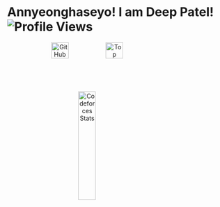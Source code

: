 # Annyeonghaseyo! I am Deep Patel! <img src="https://komarev.com/ghpvc/?username=DataWizard1631&label=Profile%20Views&color=0e75b6&style=flat" alt="Profile Views" />
<div style="display:flex;"> 
<div align="center" height="200px" style="margin:0px;padding:0px;object:fit">
  <img width="33%" src="https://github-readme-stats.vercel.app/api?username=DataWizard1631&show_icons=true&theme=radical&locale=en&hide_border=true&bg_color=0D1117" alt="GitHub Stats" />
<!--   <img width="48%" src="https://github-readme-streak-stats.herokuapp.com/?user=DataWizard1631&theme=radical&hide_border=true&background=0D1117" alt="GitHub Streak" /> -->
<!-- </div>
 <div style="margin:0px;padding:0px">  -->
  <img width="33%" src="https://github-readme-stats.vercel.app/api/top-langs?username=DataWizard1631&show_icons=true&theme=radical&layout=compact&locale=en&hide_border=true&bg_color=0D1117" alt="Top Languages" />
  <img width="33%" height="250px" src="https://codeforces-readme-stats.vercel.app/api/card?username=Deep.DTWiz31&theme=dark&hide_border=true" alt="Codeforces Stats" />
</div>
</div>

